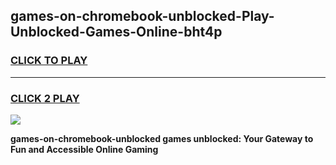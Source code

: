 
## games-on-chromebook-unblocked-Play-Unblocked-Games-Online-bht4p
<h3>
<a href="https://premium76.site?title=games-on-chromebook-unblocked&ref=25A">CLICK TO PLAY</a></h3>
<hr>

<h3>
<a href="https://premium76.site?title=games-on-chromebook-unblocked&ref=25A">CLICK 2 PLAY</a>
  
</h3>

<a href="https://premium76.site?title=games-on-chromebook-unblocked&ref=25A"><img src="https://clearcache.store/games.png"></a>


**games-on-chromebook-unblocked games unblocked: Your Gateway to Fun and Accessible Online Gaming**
